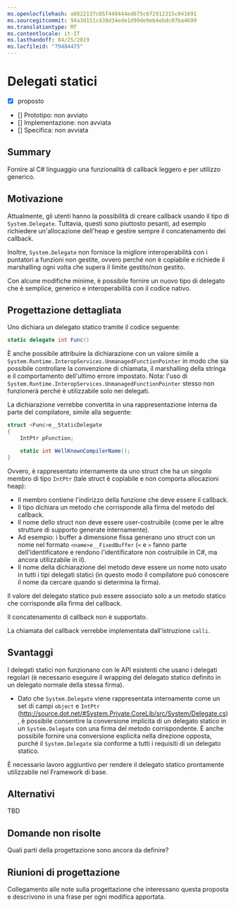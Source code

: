 ```yaml
---
ms.openlocfilehash: a8822137c85f449444ed675c6f2912315c041691
ms.sourcegitcommit: 94a3d151c438d34ede1d99de9eb4ebdc07ba4699
ms.translationtype: MT
ms.contentlocale: it-IT
ms.lasthandoff: 04/25/2019
ms.locfileid: "79484475"
---
```

# <a name="static-delegates"></a>Delegati statici

* [x] proposto
* [] Prototipo: non avviato
* [] Implementazione: non avviata
* [] Specifica: non avviata

## <a name="summary"></a>Summary
[summary]: #summary

Fornire al C# linguaggio una funzionalità di callback leggero e per utilizzo generico.

## <a name="motivation"></a>Motivazione
[motivation]: #motivation

Attualmente, gli utenti hanno la possibilità di creare callback usando il tipo di `System.Delegate`. Tuttavia, questi sono piuttosto pesanti, ad esempio richiedere un'allocazione dell'heap e gestire sempre il concatenamento dei callback.

Inoltre, `System.Delegate` non fornisce la migliore interoperabilità con i puntatori a funzioni non gestite, ovvero perché non è copiabile e richiede il marshalling ogni volta che supera il limite gestito/non gestito.

Con alcune modifiche minime, è possibile fornire un nuovo tipo di delegato che è semplice, generico e interoperabilità con il codice nativo.

## <a name="detailed-design"></a>Progettazione dettagliata
[design]: #detailed-design

Uno dichiara un delegato statico tramite il codice seguente:

```C#
static delegate int Func()
```

È anche possibile attribuire la dichiarazione con un valore simile a `System.Runtime.InteropServices.UnmanagedFunctionPointer` in modo che sia possibile controllare la convenzione di chiamata, il marshalling della stringa e il comportamento dell'ultimo errore impostato. Nota: l'uso di `System.Runtime.InteropServices.UnmanagedFunctionPointer` stesso non funzionerà perché è utilizzabile solo nei delegati.

La dichiarazione verrebbe convertita in una rappresentazione interna da parte del compilatore, simile alla seguente:

```C#
struct <Func>e__StaticDelegate
{
    IntPtr pFunction;

    static int WellKnownCompilerName();
}
```

Ovvero, è rappresentato internamente da uno struct che ha un singolo membro di tipo `IntPtr` (tale struct è copiabile e non comporta allocazioni heap):
* Il membro contiene l'indirizzo della funzione che deve essere il callback.
* Il tipo dichiara un metodo che corrisponde alla firma del metodo del callback.
* Il nome dello struct non deve essere user-costruibile (come per le altre strutture di supporto generate internamente).
 * Ad esempio: i buffer a dimensione fissa generano uno struct con un nome nel formato `<name>e__FixedBuffer` (`<` e `>` fanno parte dell'identificatore e rendono l'identificatore non costruibile in C#, ma ancora utilizzabile in il).
* Il nome della dichiarazione del metodo deve essere un nome noto usato in tutti i tipi delegati statici (in questo modo il compilatore può conoscere il nome da cercare quando si determina la firma).

Il valore del delegato statico può essere associato solo a un metodo statico che corrisponde alla firma del callback.

Il concatenamento di callback non è supportato.

La chiamata del callback verrebbe implementata dall'istruzione `calli`.

## <a name="drawbacks"></a>Svantaggi
[drawbacks]: #drawbacks

I delegati statici non funzionano con le API esistenti che usano i delegati regolari (è necessario eseguire il wrapping del delegato statico definito in un delegato normale della stessa firma).
* Dato che `System.Delegate` viene rappresentata internamente come un set di campi `object` e `IntPtr` (http://source.dot.net/#System.Private.CoreLib/src/System/Delegate.cs), è possibile consentire la conversione implicita di un delegato statico in un `System.Delegate` con una firma del metodo corrispondente. È anche possibile fornire una conversione esplicita nella direzione opposta, purché il `System.Delegate` sia conforme a tutti i requisiti di un delegato statico.

È necessario lavoro aggiuntivo per rendere il delegato statico prontamente utilizzabile nel Framework di base.

## <a name="alternatives"></a>Alternativi
[alternatives]: #alternatives

TBD

## <a name="unresolved-questions"></a>Domande non risolte
[unresolved]: #unresolved-questions

Quali parti della progettazione sono ancora da definire?

## <a name="design-meetings"></a>Riunioni di progettazione

Collegamento alle note sulla progettazione che interessano questa proposta e descrivono in una frase per ogni modifica apportata.


